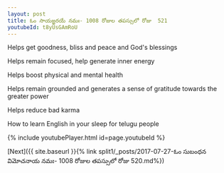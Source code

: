 ```yaml
---
layout: post
title: ఓం సాయజ్ఞరయే నమః- 1008 రోజుల తపస్సులో రోజు  521
youtubeId: t8yUsGAmRoU
---
```

 
 
Helps get goodness, bliss and peace and God's blessings
 
Helps remain focused, help generate inner energy 
 
Helps boost physical and mental health 
 
Helps remain grounded and generates a sense of gratitude towards the greater power 
 
Helps reduce bad karma
 
How to learn English in your sleep for telugu people
 
 
 
 


{% include youtubePlayer.html id=page.youtubeId %}
 
[Next]({{ site.baseurl }}{% link split1/_posts/2017-07-27-ఓం సుబంధన విమోచనాయ నమః- 1008 రోజుల తపస్సులో రోజు  520.md%})
 
